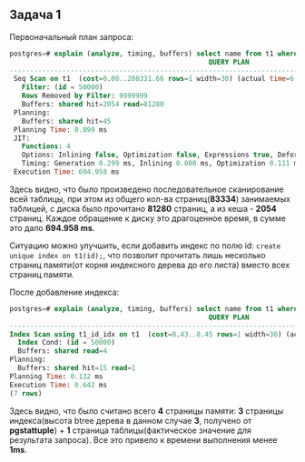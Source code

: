 ## Задача 1
Первоначальный план запроса:
```sql
postgres=# explain (analyze, timing, buffers) select name from t1 where id = 50000;
                                                 QUERY PLAN                                                 
------------------------------------------------------------------------------------------------------------
 Seq Scan on t1  (cost=0.00..208331.66 rows=1 width=30) (actual time=6.786..694.628 rows=1 loops=1)
   Filter: (id = 50000)
   Rows Removed by Filter: 9999999
   Buffers: shared hit=2054 read=81280
 Planning:
   Buffers: shared hit=45
 Planning Time: 0.099 ms
 JIT:
   Functions: 4
   Options: Inlining false, Optimization false, Expressions true, Deforming true
   Timing: Generation 0.299 ms, Inlining 0.000 ms, Optimization 0.111 ms, Emission 1.637 ms, Total 2.047 ms
 Execution Time: 694.958 ms
 ```
 Здесь видно, что было произведено последовательное сканирование всей таблицы, при этом из общего кол-ва страниц(**83334**) занимаемых таблицей, с диска было прочитано **81280** страниц, а из кеша - **2054** страниц. Каждое обращение к диску это драгоценное время, в сумме это дало **694.958 ms**.
 
 Ситуацию можно улучшить, если добавить индекс по полю id: `create unique index on t1(id);`, что позволит прочитать лишь несколько страниц памяти(от корня индексного дерева до его листа) вместо всех страниц памяти.
 
После добавление индекса:
 ```sql
postgres=# explain (analyze, timing, buffers) select name from t1 where id = 50000;
                                                  QUERY PLAN                                                   
---------------------------------------------------------------------------------------------------------------
 Index Scan using t1_id_idx on t1  (cost=0.43..8.45 rows=1 width=30) (actual time=0.633..0.634 rows=1 loops=1)
   Index Cond: (id = 50000)
   Buffers: shared read=4
 Planning:
   Buffers: shared hit=15 read=1
 Planning Time: 0.132 ms
 Execution Time: 0.642 ms
(7 rows)
 ```
 Здесь видно, что было считано всего **4** страницы памяти: **3** страницы индекса(высота btree дерева в данном случае **3**, получено от **pgstattuple**) + **1** страница таблицы(фактическое значение для результата запроса). Все это привело к времени выполнения менее **1ms**.